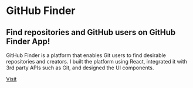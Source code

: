 <h1>GitHub Finder</h1>
<h2>Find repositories and GitHub users on GitHub Finder App!</h2>
<p>GitHub Finder is a platform that enables Git users to find desirable repositories and creators.
I built the platform using React, integrated it with 3rd party APIs such as Git, and designed the UI components.
</p>

<a href='https://git-hub-finder-beta.vercel.app/'>Visit</a>
